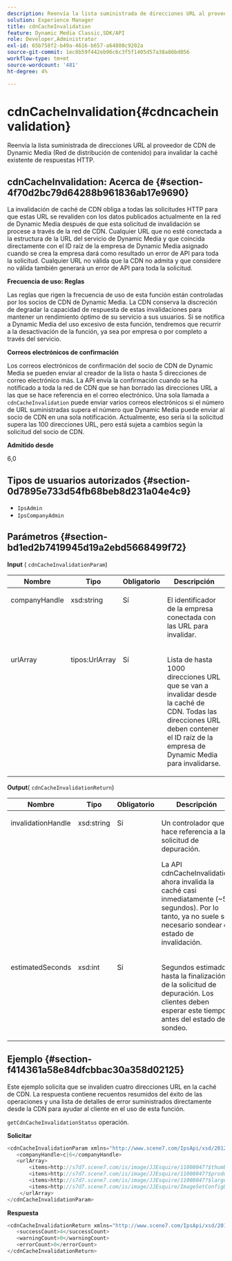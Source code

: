 ```yaml
---
description: Reenvía la lista suministrada de direcciones URL al proveedor de CDN de Dynamic Media (Red de distribución de contenido) para invalidar la caché existente de respuestas HTTP.
solution: Experience Manager
title: cdnCacheInvalidation
feature: Dynamic Media Classic,SDK/API
role: Developer,Administrator
exl-id: 65b758f2-b49a-4616-b657-a64808c9202a
source-git-commit: 1ec8b59f442eb96c6c3f5f1405d57a38a86bd056
workflow-type: tm+mt
source-wordcount: '481'
ht-degree: 4%

---
```


# cdnCacheInvalidation{#cdncacheinvalidation}

Reenvía la lista suministrada de direcciones URL al proveedor de CDN de Dynamic Media (Red de distribución de contenido) para invalidar la caché existente de respuestas HTTP.

## cdnCacheInvalidation: Acerca de {#section-4f70d2bc79d64288b961836ab17e9690}

La invalidación de caché de CDN obliga a todas las solicitudes HTTP para que estas URL se revaliden con los datos publicados actualmente en la red de Dynamic Media después de que esta solicitud de invalidación se procese a través de la red de CDN. Cualquier URL que no esté conectada a la estructura de la URL del servicio de Dynamic Media y que coincida directamente con el ID raíz de la empresa de Dynamic Media asignado cuando se crea la empresa dará como resultado un error de API para toda la solicitud. Cualquier URL no válida que la CDN no admita y que considere no válida también generará un error de API para toda la solicitud.

**Frecuencia de uso: Reglas**

Las reglas que rigen la frecuencia de uso de esta función están controladas por los socios de CDN de Dynamic Media. La CDN conserva la discreción de degradar la capacidad de respuesta de estas invalidaciones para mantener un rendimiento óptimo de su servicio a sus usuarios. Si se notifica a Dynamic Media del uso excesivo de esta función, tendremos que recurrir a la desactivación de la función, ya sea por empresa o por completo a través del servicio.

**Correos electrónicos de confirmación**

Los correos electrónicos de confirmación del socio de CDN de Dynamic Media se pueden enviar al creador de la lista o hasta 5 direcciones de correo electrónico más. La API envía la confirmación cuando se ha notificado a toda la red de CDN que se han borrado las direcciones URL a las que se hace referencia en el correo electrónico. Una sola llamada a `cdnCacheInvalidation` puede enviar varios correos electrónicos si el número de URL suministradas supera el número que Dynamic Media puede enviar al socio de CDN en una sola notificación. Actualmente, eso sería si la solicitud supera las 100 direcciones URL, pero está sujeta a cambios según la solicitud del socio de CDN.

**Admitido desde**

6,0

## Tipos de usuarios autorizados {#section-0d7895e733d54fb68beb8d231a04e4c9}

* `IpsAdmin`
* `IpsCompanyAdmin`

## Parámetros {#section-bd1ed2b7419945d19a2ebd5668499f72}

**Input** (  `cdnCacheInvalidationParam`)

<table id="table_EDD1875264C846BE951869D528A90D73"> 
 <thead> 
  <tr> 
   <th class="entry"> <b> Nombre</b> </th> 
   <th class="entry"> <b> Tipo</b> </th> 
   <th class="entry"> <b> Obligatorio</b> </th> 
   <th class="entry"> <b> Descripción</b> </th> 
  </tr> 
 </thead>
 <tbody> 
  <tr valign="top"> 
   <td> <p> <span class="codeph"> <span class="varname"> companyHandle</span> </span> </p> </td> 
   <td> <p> <span class="codeph"> xsd:string</span> </p> </td> 
   <td> <p> Sí </p> </td> 
   <td> <p> El identificador de la empresa conectada con las URL para invalidar. </p> </td> 
  </tr> 
  <tr valign="top"> 
   <td> <p> <span class="codeph"> <span class="varname"> urlArray</span> </span> </p> </td> 
   <td> <p> <span class="codeph"> tipos:UrlArray</span> </p> </td> 
   <td> <p> Sí </p> </td> 
   <td> <p> Lista de hasta 1000 direcciones URL que se van a invalidar desde la caché de CDN. Todas las direcciones URL deben contener el ID raíz de la empresa de Dynamic Media para invalidarse. </p> </td> 
  </tr> 
 </tbody> 
</table>

**Output**(  `cdnCacheInvalidationReturn`)

<table id="table_1D947C1BF8864820AD7BA0CDC0F076F9"> 
 <thead> 
  <tr> 
   <th class="entry"> <b> Nombre</b> </th> 
   <th class="entry"> <b> Tipo</b> </th> 
   <th class="entry"> <b> Obligatorio</b> </th> 
   <th class="entry"> <b> Descripción</b> </th> 
  </tr> 
 </thead>
 <tbody> 
  <tr valign="top"> 
   <td colname="col1"> <p><span class="codeph"><span class="varname"> invalidationHandle</span></span> </p> </td> 
   <td colname="col2"> <p><span class="codeph"> xsd:string</span> </p> </td> 
   <td colname="col3"> <p>Sí </p> </td> 
   <td colname="col4"> <p>Un controlador que hace referencia a la solicitud de depuración. </p> <p>La API <span class="codeph"> cdnCacheInvalidation</span> ahora invalida la caché casi inmediatamente (~5 segundos). Por lo tanto, ya no suele ser necesario sondear el estado de invalidación. </p> 
    <!--<p>The next three paragraphs were added as per CQDOC-13840 With the migration from Akamai v2 API's to fast purge, purging time is now approximately 5 seconds. You are no longer required to poll on the purge URL to find out the status of the purge request.</p>--> 
    <!--<p>The cache invalidation handle used to contained the company ID, the user account type used (small or large), and the purge url. With the release of 2019R1, <codeph>invalidationHandle</codeph> now contains just the company ID and the purge ID. </p>--> 
    <!--<p>Prior to 2019R1, two different Akamai users were being used for each geography (for example, <codeph>cdninvalidatesmallemea</codeph> and <codeph>cdninvalidatelargeemea</codeph>) to invalidate requests, depending on the number of URLs in each request. This functionality was done so that a small request was not blocked because of a large request. Now, with fast purge in 2019R1, the purge is nearly instantaneous, two users are no longer needed, and only one account is used. </p>--> </td> 
  </tr> 
  <tr valign="top"> 
   <td colname="col1"> <p><span class="codeph"><span class="varname"> estimatedSeconds</span></span> </p> </td> 
   <td colname="col2"> <p><span class="codeph"> xsd:int</span> </p> </td> 
   <td colname="col3"> <p>Sí </p> </td> 
   <td colname="col4"> <p>Segundos estimados hasta la finalización de la solicitud de depuración. Los clientes deben esperar este tiempo antes del estado de sondeo. </p> </td> 
  </tr> 
 </tbody> 
</table>

## Ejemplo {#section-f414361a58e84dfcbbac30a358d02125}

Este ejemplo solicita que se invaliden cuatro direcciones URL en la caché de CDN. La respuesta contiene recuentos resumidos del éxito de las operaciones y una lista de detalles de error suministrados directamente desde la CDN para ayudar al cliente en el uso de esta función.

`getCdnCacheInvalidationStatus` operación.

**Solicitar**

```java
<cdnCacheInvalidationParam xmlns="http://www.scene7.com/IpsApi/xsd/2012-02-14">
   <companyHandle>c|6</companyHandle>
   <urlArray>
       <items>http://s7d7.scene7.com/is/image/JJEsquire/11008047?$thumbnail$</items>
       <items>http://s7d7.scene7.com/is/image/JJEsquire/11008047?$product$</items>
       <items>http://s7d7.scene7.com/is/image/JJEsquire/11008047?$large$</items>
       <items>http://s7d7.scene7.com/is/image/JJEsquire/ImageSetConfigDefaults?req=userdata</items>
    </urlArray>
</cdnCacheInvalidationParam>
```

**Respuesta**

```java
<cdnCacheInvalidationReturn xmlns="http://www.scene7.com/IpsApi/xsd/2012-02-14">
   <successCount>4</successCount>
   <warningCount>0</warningCount>
   <errorCount>0</errorCount>
</cdnCacheInvalidationReturn>
```
